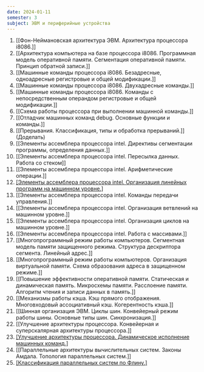 ```yaml
---
date: 2024-01-11
semester: 3
subject: ЭВМ и периферийные устройства
---
```

1. [[Фон-Неймановская архитектура ЭВМ. Архитектура процессора i8086.]]
2. [[Архитектура компьютера на базе процессора i8086. Программная модель оперативной памяти. Сегментация оперативной памяти. Принцип обратной записи.]]
3. [[Машинные команды процессора i8086. Безадресные, одноадресные регистровые и общей модификации.]]
4. [[Машинные команды процессора i8086. Двухадресные команды.]]
5. [[Машинные команды процессора i8086. Команды с непосредственным операндом регистровые и общей модификации.]]
6. [[Схема работы процессора при выполнении машинной команды.]]
7. [[Отладчик машинных команд debug. Основные функции и команды.]]
8. [[Прерывания. Классификация, типы и обработка прерываний.]] (Доделать)
9. [[Элементы ассемблера процессора intel. Директивы сегментации программы, определения данных.]]
10. [[Элементы ассемблера процессора intel. Пересылка данных. Работа со стеком]] 
11. [[Элементы ассемблера процессора intel. Арифметические операции.]]
12. [[Элементы ассемблера процессора intel. Организация линейных программ на машинном уровне.]](Доделать)
13. [[Элементы ассемблера процессора intel. Команды передачи управления.]]
14. [[Элементы ассемблера процессора intel. Организация ветвлений на машинном уровне.]]
15. [[Элементы ассемблера процессора intel. Организация циклов на машинном уровне.]]
16. [[Элементы ассемблера процессора intel. Работа с массивами.]]
17. [[Многопрограммный режим работы компьютеров. Сегментная модель памяти защищенного режима. Структура дескриптора сегмента. Линейный адрес.]]
18. [[Многопрограммный режим работы компьютеров. Организация виртуальной памяти. Схема образования адреса в защищенном режиме.]]
19. [[Повышение эффективности оперативной памяти. Статическая и динамическая память. Микросхемы памяти. Расслоение памяти. Алгоритм чтения и записи данных в память.]]
20. [[Механизмы работы кэша. Кэш прямого отображения. Многовходовый ассоциативный кэш. Когерентность кэша.]]
21. [[Шинная организация ЭВМ. Циклы шин. Конвейерный режим работы шины. Основные типы шин. Синхронизация.]]
22. [[Улучшение архитектуры процессора. Конвейерная и суперскалярная архитектуры процессора.]]
23. [[Улучшение архитектуры процессора. Динамическое исполнение машинных команд.]](Доделать)
24. [[Параллельные архитектуры вычислительных систем. Законы Амдала. Топология параллельных систем.]]
25. [[Классификация параллельных систем по Флину.]](Доделать)